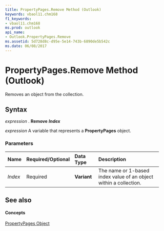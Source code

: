 ```yaml
---
title: PropertyPages.Remove Method (Outlook)
keywords: vbaol11.chm168
f1_keywords:
- vbaol11.chm168
ms.prod: outlook
api_name:
- Outlook.PropertyPages.Remove
ms.assetid: 5d728d8c-d95e-5e14-743b-6890de5b542c
ms.date: 06/08/2017
---
```



# PropertyPages.Remove Method (Outlook)

Removes an object from the collection.


## Syntax

 _expression_ . **Remove** **_Index_**

 _expression_ A variable that represents a **PropertyPages** object.


### Parameters



|**Name**|**Required/Optional**|**Data Type**|**Description**|
|:-----|:-----|:-----|:-----|
| _Index_|Required| **Variant**|The name or 1-based index value of an object within a collection.|

## See also


#### Concepts


[PropertyPages Object](propertypages-object-outlook.md)

